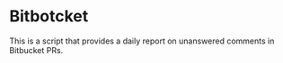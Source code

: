 # Bitbotcket

This is a script that provides a daily report on unanswered comments in Bitbucket PRs.
